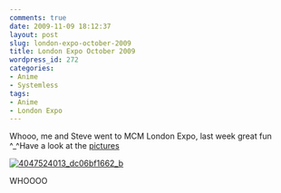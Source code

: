 ```yaml
---
comments: true
date: 2009-11-09 18:12:37
layout: post
slug: london-expo-october-2009
title: London Expo October 2009
wordpress_id: 272
categories:
- Anime
- Systemless
tags:
- Anime
- London Expo
---
```


Whooo, me and Steve went to MCM London Expo, last week great fun ^_^Have a look at the [pictures](http://www.facebook.com/album.php?aid=130169&id=680826064&l=849ed0ea16)




[![4047524013_dc06bf1662_b](http://www.nationpigeon.com/wordpress/wp-content/uploads/2009/11/4047524013_dc06bf1662_b-200x300.jpg)](http://www.nationpigeon.com/wordpress/wp-content/uploads/2009/11/4047524013_dc06bf1662_b.jpg)













WHOOOO
